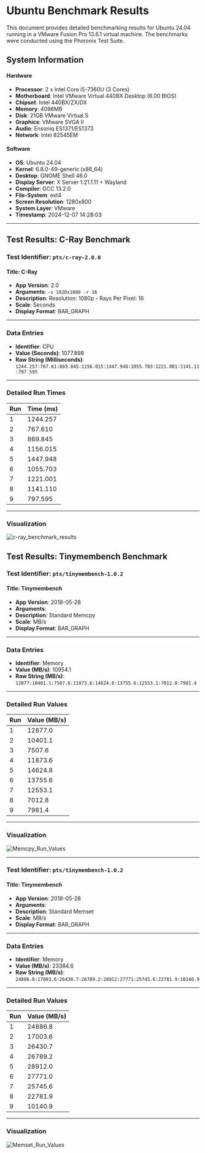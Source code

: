 # Ubuntu Benchmark Results

This document provides detailed benchmarking results for Ubuntu 24.04 running in a VMware Fusion Pro 13.6.1 virtual machine. The benchmarks were conducted using the Phoronix Test Suite.

## System Information

#### Hardware
- **Processor**: 2 x Intel Core i5-7360U (3 Cores)
- **Motherboard**: Intel VMware Virtual 440BX Desktop (6.00 BIOS)
- **Chipset**: Intel 440BX/ZX/DX
- **Memory**: 4096MB
- **Disk**: 21GB VMware Virtual S
- **Graphics**: VMware SVGA II
- **Audio**: Ensoniq ES1371/ES1373
- **Network**: Intel 82545EM

#### Software
- **OS**: Ubuntu 24.04
- **Kernel**: 6.8.0-49-generic (x86_64)
- **Desktop**: GNOME Shell 46.0
- **Display Server**: X Server 1.21.1.11 + Wayland
- **Compiler**: GCC 13.2.0
- **File-System**: ext4
- **Screen Resolution**: 1280x800
- **System Layer**: VMware
- **Timestamp**: 2024-12-07 14:28:03

---

## Test Results: C-Ray Benchmark

### Test Identifier: `pts/c-ray-2.0.0`

#### Title: C-Ray
- **App Version**: 2.0
- **Arguments**: `-s 1920x1080 -r 16`
- **Description**: Resolution: 1080p - Rays Per Pixel: 16
- **Scale**: Seconds
- **Display Format**: BAR_GRAPH

---

### Data Entries
- **Identifier**: CPU
- **Value (Seconds)**: 1077.898
- **Raw String (Milliseconds)**: `1244.257:767.61:869.845:1156.015:1447.948:1055.703:1221.001:1141.11:797.595`

---

### Detailed Run Times

| Run | Time (ms) |
|-----|-----------|
| 1   | 1244.257  |
| 2   | 767.610   |
| 3   | 869.845   |
| 4   | 1156.015  |
| 5   | 1447.948  |
| 6   | 1055.703  |
| 7   | 1221.001  |
| 8   | 1141.110  |
| 9   | 797.595   |

---

### Visualization
![c-ray_benchmark_results](https://github.com/user-attachments/assets/ce014451-a311-4c19-b59f-d83a3143d902)

## Test Results: Tinymembench Benchmark

### Test Identifier: `pts/tinymembench-1.0.2`

#### Title: Tinymembench
- **App Version**: 2018-05-28
- **Arguments**: 
- **Description**: Standard Memcpy
- **Scale**: MB/s
- **Display Format**: BAR_GRAPH

---

### Data Entries
- **Identifier**: Memory
- **Value (MB/s)**: 10954.1
- **Raw String (MB/s)**: `12877:10401.1:7507.6:11873.6:14624.8:13755.6:12553.1:7012.8:7981.4`

---

### Detailed Run Values

| Run | Value (MB/s) |
|-----|--------------|
| 1   | 12877.0      |
| 2   | 10401.1      |
| 3   | 7507.6       |
| 4   | 11873.6      |
| 5   | 14624.8      |
| 6   | 13755.6      |
| 7   | 12553.1      |
| 8   | 7012.8       |
| 9   | 7981.4       |

---

### Visualization
![Memcpy_Run_Values](https://github.com/user-attachments/assets/415174d8-de3e-47e0-91bd-0d16dc16177a)

---

### Test Identifier: `pts/tinymembench-1.0.2`

#### Title: Tinymembench
- **App Version**: 2018-05-28
- **Arguments**: 
- **Description**: Standard Memset
- **Scale**: MB/s
- **Display Format**: BAR_GRAPH

---

### Data Entries
- **Identifier**: Memory
- **Value (MB/s)**: 23384.6
- **Raw String (MB/s)**: `24886.8:17003.6:26430.7:26789.2:28912:27771:25745.6:22781.9:10140.9`

---

### Detailed Run Values

| Run | Value (MB/s) |
|-----|--------------|
| 1   | 24886.8      |
| 2   | 17003.6      |
| 3   | 26430.7      |
| 4   | 26789.2      |
| 5   | 28912.0      |
| 6   | 27771.0      |
| 7   | 25745.6      |
| 8   | 22781.9      |
| 9   | 10140.9      |

---

### Visualization
![Memset_Run_Values](https://github.com/user-attachments/assets/29f911bf-827d-4034-b443-abaeb62fa30f)
